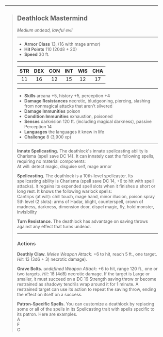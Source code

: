 ***
> ## Deathlock Mastermind
> *Medium undead, lawful evil*
> 
> ***
> 
> - **Armor Class** 13, (16 with mage armor)
> - **Hit Points** 110 (20d8 + 20)
> - **Speed** 30 ft.
> 
> ***
> 
> |STR|DEX|CON|INT|WIS|CHA|
> |:---:|:---:|:---:|:---:|:---:|:---:|
> |11|16|12|15|12|17|
> 
> ***
> 
> - **Skills** arcana +5, history +5, perception +4
> - **Damage Resistances** necrotic, bludgeoning, piercing, slashing from nonmagical attacks that aren't silvered
> - **Damage Immunities** poison
> - **Condition Immunities** exhaustion, poisoned
> - **Senses** darkvision 120 ft. (including magical darkness), passive Perception 14
> - **Languages** the languages it knew in life
> - **Challenge** 8 (3,900 xp)
> 
> ***
> 
> **Innate Spellcasting.** The deathlock's innate spellcasting ability is Charisma (spell save DC 14). It can innately cast the following spells, requiring no material components:  
> At will: detect magic, disguise self, mage armor
> 
> **Spellcasting.** The deathlock is a 10th-level spellcaster. Its spellcasting ability is Charisma (spell save DC 14, +6 to hit with spell attacks). It regains its expended spell slots when it finishes a short or long rest. It knows the following warlock spells:  
> Cantrips (at will): chill touch, mage hand, minor illusion, poison spray  
> 5th level (2 slots): arms of Hadar, blight, counterspell, crown of madness, darkness, dimension door, dispel magic, fly, hold monster, invisibility
> 
> **Turn Resistance.** The deathlock has advantage on saving throws against any effect that turns undead.
> 
> ***
> 
> ### Actions
> **Deathly Claw.** *Melee Weapon Attack:* +6 to hit, reach 5 ft., one target. *Hit:* 13 (3d6 + 3) necrotic damage).
> 
> **Grave Bolts.** *undefined Weapon Attack:* +6 to hit, range 120 ft., one or two targets. *Hit:* 18 (4d8) necrotic damage. If the target is Large or smaller, it must succeed on a DC 16 Strength saving throw or become restrained as shadowy tendrils wrap around it for 1 minute. A restrained target can use its action to repeat the saving throw, ending the effect on itself on a success.
> 
> **Patron-Specific Spells.** You can customize a deathlock by replacing some or all of the spells in its Spellcasting trait with spells specific to its patron. Here are examples.  
> A  
> F  
> G
